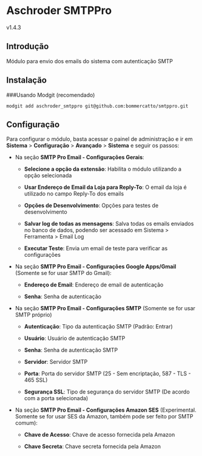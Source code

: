 # Aschroder SMTPPro
v1.4.3


## Introdução

Módulo para envio dos emails do sistema com autenticação SMTP


## Instalação

###Usando Modgit (recomendado)

    modgit add aschroder_smtppro git@github.com:bommercatto/smtppro.git


## Configuração

Para configurar o módulo, basta acessar o painel de administração e ir em **Sistema** > **Configuração** > **Avançado** > **Sistema** e seguir os passos:


 - Na seção **SMTP Pro Email - Configurações Gerais**:

    - **Selecione a opção da extensão**: Habilita o módulo utilizando a opção selecionada

    - **Usar Endereço de Email da Loja para Reply-To**: O email da loja é utilizado no campo Reply-To dos emails

    - **Opções de Desenvolvimento**: Opções para testes de desenvolvimento

    - **Salvar log de todas as mensagens**: Salva todas os emails enviados no banco de dados, podendo ser acessado em Sistema > Ferramenta > Email Log

    - **Executar Teste**: Envia um email de teste para verificar as configurações


 - Na seção **SMTP Pro Email - Configurações Google Apps/Gmail** (Somente se for usar SMTP do Gmail):

    - **Endereço de Email**: Endereço de email de autenticação

    - **Senha**: Senha de autenticação


 - Na seção **SMTP Pro Email - Configurações SMTP** (Somente se for usar SMTP próprio)

    - **Autenticação**: Tipo da autenticação SMTP (Padrão: Entrar)

    - **Usuário**: Usuário de autenticação SMTP

    - **Senha**: Senha de autenticação SMTP

    - **Servidor**: Servidor SMTP

    - **Porta**: Porta do servidor SMTP (25 - Sem encriptação, 587 - TLS - 465 SSL)

    - **Segurança SSL**: Tipo de segurança do servidor SMTP (De acordo com a porta selecionada)


 - Na seção **SMTP Pro Email - Configurações Amazon SES** (Experimental. Somente se for usar SES da Amazon, também pode ser feito por SMTP comum):

    - **Chave de Acesso**: Chave de acesso fornecida pela Amazon

    - **Chave Secreta**: Chave secreta fornecida pela Amazon